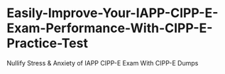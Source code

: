 # Easily-Improve-Your-IAPP-CIPP-E-Exam-Performance-With-CIPP-E-Practice-Test
Nullify Stress &amp; Anxiety of IAPP CIPP-E Exam With CIPP-E Dumps
